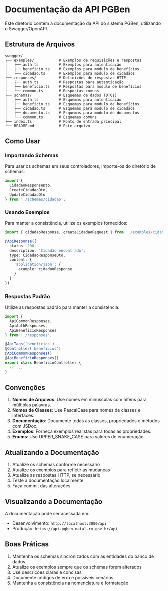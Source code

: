# Documentação da API PGBen

Este diretório contém a documentação da API do sistema PGBen, utilizando o Swagger/OpenAPI.

## Estrutura de Arquivos

```
swagger/
├── examples/           # Exemplos de requisições e respostas
│   ├── auth.ts         # Exemplos para autenticação
│   ├── beneficio.ts    # Exemplos para módulo de benefícios
│   └── cidadao.ts      # Exemplos para módulo de cidadãos
├── responses/          # Definições de respostas HTTP
│   ├── auth.ts         # Respostas para autenticação
│   ├── beneficio.ts    # Respostas para módulo de benefícios
│   └── common.ts       # Respostas comuns
├── schemas/            # Esquemas de dados (DTOs)
│   ├── auth.ts         # Esquemas para autenticação
│   ├── beneficio.ts    # Esquemas para módulo de benefícios
│   ├── cidadao.ts      # Esquemas para módulo de cidadãos
│   ├── documento.ts    # Esquemas para módulo de documentos
│   └── common.ts       # Esquemas comuns
├── index.ts            # Ponto de entrada principal
└── README.md           # Este arquivo
```

## Como Usar

### Importando Schemas

Para usar os schemas em seus controladores, importe-os do diretório de schemas:

```typescript
import { 
  CidadaoResponseDto, 
  CreateCidadaoDto, 
  UpdateCidadaoDto 
} from './schemas/cidadao';
```

### Usando Exemplos

Para manter a consistência, utilize os exemplos fornecidos:

```typescript
import { cidadaoResponse, createCidadaoRequest } from './examples/cidadao';

@ApiResponse({
  status: 200,
  description: 'Cidadão encontrado',
  type: CidadaoResponseDto,
  content: {
    'application/json': {
      example: cidadaoResponse
    }
  }
})
```

### Respostas Padrão

Utilize as respostas padrão para manter a consistência:

```typescript
import { 
  ApiCommonResponses,
  ApiAuthResponses,
  ApiBeneficioResponses 
} from './responses';

@ApiTags('beneficios')
@Controller('beneficios')
@ApiCommonResponses()
@ApiBeneficioResponses()
export class BeneficioController {
  // ...
}
```

## Convenções

1. **Nomes de Arquivos**: Use nomes em minúsculas com hífens para múltiplas palavras.
2. **Nomes de Classes**: Use PascalCase para nomes de classes e interfaces.
3. **Documentação**: Documente todas as classes, propriedades e métodos com JSDoc.
4. **Exemplos**: Forneça exemplos realistas para todas as propriedades.
5. **Enums**: Use UPPER_SNAKE_CASE para valores de enumeração.

## Atualizando a Documentação

1. Atualize os schemas conforme necessário
2. Atualize os exemplos para refletir as mudanças
3. Atualize as respostas HTTP, se necessário
4. Teste a documentação localmente
5. Faça commit das alterações

## Visualizando a Documentação

A documentação pode ser acessada em:
- Desenvolvimento: `http://localhost:3000/api`
- Produção: `https://api.pgben.natal.rn.gov.br/api`

## Boas Práticas

1. Mantenha os schemas sincronizados com as entidades do banco de dados
2. Atualize os exemplos sempre que os schemas forem alterados
3. Use descrições claras e concisas
4. Documente códigos de erro e possíveis cenários
5. Mantenha a consistência na nomenclatura e formatação
